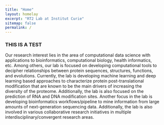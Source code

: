 ```yaml
---
title: "Home"
layout: homelay
excerpt: "RT2 Lab at Institut Curie"
sitemap: false
permalink: /
---
```


###  THIS IS A TEST

 Our research interest lies in the area of computational data science with applications to bioinformatics, computational biology, health informatics, etc. Among others, our lab is focused on developing computational tools to decipher relationships between protein sequences, structures, functions, and evolutions. Currently, the lab is developing machine learning and deep learning based approaches to characterize protein post-translational modification that are known to be the main drivers of increasing the diversity of the proteome. Additionally, the lab is also focused on the prediction of RNA and DNA modification sites. Another focus in the lab is developing bioinformatics workflows/pipeline to mine information from large amounts of next-generation sequencing data. Additionally, the lab is also involved in various collaborative research initiatives in multiple interdisciplinary/convergent research areas. 


